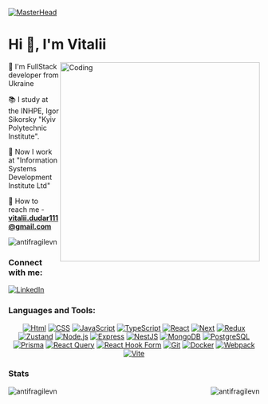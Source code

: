 [![MasterHead](https://i.pinimg.com/originals/37/42/fb/3742fba5eb0ca8e31e31d31588f7b353.jpg)](https://rishavchanda.io)

# Hi 👋, I'm Vitalii

<img align="right" alt="Coding" width="400" src="https://img4.teletype.in/files/7a/14/7a14d554-9ebd-4daf-903a-980ed540901a.gif" />

🌱 I'm FullStack developer from Ukraine

📚 I study at the INHPE, Igor Sikorsky "Kyiv Polytechnic Institute".
  
💼 Now I work at "Information Systems Development Institute Ltd"

🔭 How to reach me - **vitalii.dudar111@gmail.com**
  
<img src="https://komarev.com/ghpvc/?username=antifragilevn&label=Profile%20views&color=0e75b6&style=flat" alt="antifragilevn" />

### Connect with me:
[![LinkedIn][LinkedIn-badge]][LinkedIn-url]

### Languages and Tools:
<div align="center">

 [![Html][Html5]][Html-url]
 [![CSS][CSS-badge]][CSS-url]
 [![JavaScript][JavaScript-badge]][JavaScript-url]
 [![TypeScript][TypeScript-badge]][TypeScript-url]
 [![React][React.js]][React-url]
 [![Next][Next.js]][Next-url]
 [![Redux][Redux-badge]][Redux-url]
 [![Zustand][Zustand-badge]][Zustand-url]
 [![Node.js][Node.js-badge]][Node.js-url]
 [![Express][Express-badge]][Express-url]
 [![NestJS][NestJS-badge]][NestJS-url]
 [![MongoDB][MongoDB-badge]][MongoDB-url]
 [![PostgreSQL][PostgreSQL-badge]][PostgreSQL-url]
 [![Prisma][Prisma-badge]][Prisma-url]
 [![React Query][React-Query-badge]][React-Query-url]
 [![React Hook Form][React-Hook-Form-badge]][React-Hook-Form-url]
 [![Git][Git-badge]][Git-url]
 [![Docker][Docker-badge]][Docker-url]
 [![Webpack][Webpack-badge]][Webpack-url]
 [![Vite][Vite-badge]][Vite-url]
</div>

### Stats

<p><img align="left" src="https://github-readme-stats.vercel.app/api/top-langs?username=antifragilevn&show_icons=true&locale=en&layout=compact" alt="antifragilevn" /></p>
<p><img align="right" src="https://github-readme-streak-stats.herokuapp.com/?user=antifragilevn&" alt="antifragilevn" /></p>

<!-- MARKDOWN LINKS & IMAGES -->
[Next.js]: https://img.shields.io/badge/next.js-000000?style=for-the-badge&logo=nextdotjs&logoColor=white
[Next-url]: https://nextjs.org/
[React.js]: https://img.shields.io/badge/React-20232A?style=for-the-badge&logo=react&logoColor=61DAFB
[React-url]: https://reactjs.org/
[Html5]: https://img.shields.io/badge/html-black?style=for-the-badge&logo=html5
[Html-url]:https://developer.mozilla.org/en-US/docs/Web/HTML
[CSS-badge]: https://img.shields.io/badge/css-black?style=for-the-badge&logo=css3&logoColor=blue
[CSS-url]: https://developer.mozilla.org/en-US/docs/Web/CSS
[JavaScript-badge]: https://img.shields.io/badge/javascript-black?style=for-the-badge&logo=javascript
[JavaScript-url]: https://developer.mozilla.org/en-US/docs/Web/JavaScript
[TypeScript-badge]: https://img.shields.io/badge/typescript-black?style=for-the-badge&logo=typescript
[TypeScript-url]: https://www.typescriptlang.org/
[Redux-badge]: https://img.shields.io/badge/redux-000000?style=for-the-badge&logo=redux
[Redux-url]: https://redux.js.org/
[Node.js-badge]: https://img.shields.io/badge/node.js-000000?style=for-the-badge&logo=nodedotjs
[Node.js-url]: https://nodejs.org/
[Express-badge]: https://img.shields.io/badge/express-000000?style=for-the-badge&logo=express
[Express-url]: https://expressjs.com/
[NestJS-badge]: https://img.shields.io/badge/nestjs-000000?style=for-the-badge&logo=nestjs
[NestJS-url]: https://nestjs.com/
[MongoDB-badge]: https://img.shields.io/badge/mongodb-000000?style=for-the-badge&logo=mongodb
[MongoDB-url]: https://www.mongodb.com/
[PostgreSQL-badge]: https://img.shields.io/badge/postgresql-000000?style=for-the-badge&logo=postgresql
[PostgreSQL-url]: https://www.postgresql.org/
[Prisma-badge]: https://img.shields.io/badge/prisma-000000?style=for-the-badge&logo=prisma
[Prisma-url]: https://www.prisma.io/
[React-Query-badge]: https://img.shields.io/badge/react--query-000000?style=for-the-badge&logo=reactquery
[React-Query-url]: https://react-query.tanstack.com/
[React-Hook-Form-badge]: https://img.shields.io/badge/react--hook--form-000000?style=for-the-badge&logo=reacthookform
[React-Hook-Form-url]: https://react-hook-form.com/
[Zustand-badge]: https://img.shields.io/badge/zustand-000000?style=for-the-badge&logo=zustand
[Zustand-url]: https://zustand.surge.sh/
[Git-badge]: https://img.shields.io/badge/git-000000?style=for-the-badge&logo=git
[Git-url]: https://git-scm.com/
[Docker-badge]: https://img.shields.io/badge/docker-000000?style=for-the-badge&logo=docker
[Docker-url]: https://www.docker.com/
[LinkedIn-badge]: https://img.shields.io/badge/linkedin-0077B5?style=for-the-badge&logo=linkedin&logoColor=white
[LinkedIn-url]: https://www.linkedin.com/in/vitalii-dudar-8a7b2728a/
[Webpack-badge]: https://img.shields.io/badge/webpack-000000?style=for-the-badge&logo=webpack
[Webpack-url]: https://webpack.js.org/
[Vite-badge]: https://img.shields.io/badge/vite-000000?style=for-the-badge&logo=vite
[Vite-url]: https://vitejs.dev/
